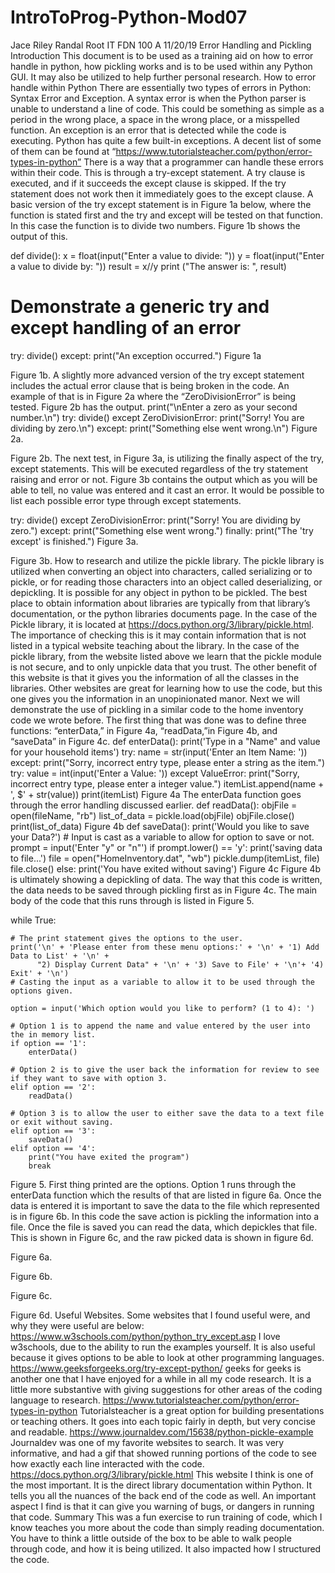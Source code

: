 # IntroToProg-Python-Mod07
Jace Riley
Randal Root
IT FDN 100 A
11/20/19
Error Handling and Pickling
Introduction
This document is to be used as a training aid on how to error handle in python, how pickling works and is to be used within any Python GUI. It may also be utilized to help further personal research.
How to error handle within Python
There are essentially two types of errors in Python: Syntax Error and Exception. A syntax error is when the Python parser is unable to understand a line of code. This could be something as simple as a period in the wrong place, a space in the wrong place, or a misspelled function. An exception is an error that is detected while the code is executing. Python has quite a few built-in exceptions. A decent list of some of them can be found at “https://www.tutorialsteacher.com/python/error-types-in-python” 
There is a way that a programmer can handle these errors within their code. This is through a try-except statement. A try clause is executed, and if it succeeds the except clause is skipped. If the try statement does not work then it immediately goes to the except clause. A basic version of the try except statement is in Figure 1a below, where the function is stated first and the try and except will be tested on that function. In this case the function is to divide two numbers. Figure 1b shows the output of this.

def divide():
    x = float(input("Enter a value to divide: "))
    y = float(input("Enter a value to divide by: "))
    result = x//y
    print ("The answer is: ", result)

# Demonstrate a generic try and except handling of an error
try:
    divide()
except:
    print("An exception occurred.")
Figure 1a
 
Figure 1b.
A slightly more advanced version of the try except statement includes the actual error clause that is being broken in the code. An example of that is in Figure 2a where the “ZeroDivisionError” is being tested. Figure 2b has the output.
print("\nEnter a zero as your second number.\n")
try:
    divide()
except ZeroDivisionError:
    print("Sorry! You are dividing by zero.\n")
except:
    print("Something else went wrong.\n")
Figure 2a.
 
Figure 2b.
The next test, in Figure 3a, is utilizing the finally aspect of the try, except statements. This will be executed regardless of the try statement raising and error or not. Figure 3b contains the output which as you will be able to tell, no value was entered and it cast an error. It would be possible to list each possible error type through except statements.


try:
    divide()
except ZeroDivisionError:
    print("Sorry! You are dividing by zero.")
except:
    print("Something else went wrong.")
finally:
    print("The 'try except' is finished.")
Figure 3a.
 
Figure 3b.
How to research and utilize the pickle library. 
The pickle library is utilized when converting an object into characters, called serializing or to pickle, or for reading those characters into an object called deserializing, or depickling. It is possible for any object in python to be pickled. The best place to obtain information about libraries are typically from that library’s documentation, or the python libraries documents page. In the case of the Pickle library, it is located at https://docs.python.org/3/library/pickle.html. The importance of checking this is it may contain information that is not listed in a typical website teaching about the library. In the case of the pickle library, from the website listed above we learn that the pickle module is not secure, and to only unpickle data that you trust. The other benefit of this website is that it gives you the information of all the classes in the libraries. Other websites are great for learning how to use the code, but this one gives you the information in an unopinionated manor. 
Next we will demonstrate the use of pickling in a similar code to the home inventory code we wrote before. The first thing that was done was to define three functions: “enterData,” in Figure 4a, “readData,”in Figure 4b, and “saveData” in Figure 4c.
def enterData():
    print('Type in a "Name" and value for your household items')
    try:
        name = str(input('Enter an Item Name: '))
    except:
        print("Sorry, incorrect entry type, please enter a string as the item.")
    try:
        value = int(input('Enter a Value: '))
    except ValueError:
        print("Sorry, incorrect entry type, please enter a integer value.")
    itemList.append(name + ', $' + str(value))
    print(itemList)
Figure 4a
The enterData function goes through the error handling discussed earlier.
def readData():
    objFile = open(fileName, "rb")
    list_of_data = pickle.load(objFile)
    objFile.close()
    print(list_of_data)
Figure 4b
def saveData():
    print('Would you like to save your Data?')
    # Input is cast as a variable to allow for option to save or not.
    prompt = input('Enter "y" or "n"')
    if prompt.lower() == 'y':
        print('saving data to file...')
        file = open("HomeInventory.dat", "wb")
        pickle.dump(itemList, file)
        file.close()
    else:
        print('You have exited without saving')
Figure 4c
Figure 4b is ultimately showing a depickling of data. The way that this code is written, the data needs to be saved through pickling first as in Figure 4c.
The main body of the code that this runs through is listed in Figure 5.

while True:

    # The print statement gives the options to the user.
    print('\n' + 'Please enter from these menu options:' + '\n' + '1) Add Data to List' + '\n' +
          "2) Display Current Data" + '\n' + '3) Save to File' + '\n'+ '4) Exit' + '\n')
    # Casting the input as a variable to allow it to be used through the options given.

    option = input('Which option would you like to perform? (1 to 4): ')

    # Option 1 is to append the name and value entered by the user into the in memory list.
    if option == '1':
        enterData()

    # Option 2 is to give the user back the information for review to see if they want to save with option 3.
    elif option == '2':
        readData()

    # Option 3 is to allow the user to either save the data to a text file or exit without saving.
    elif option == '3':
        saveData()
    elif option == '4':
        print("You have exited the program")
        break
Figure 5.
First thing printed are the options. Option 1 runs through the enterData function which the results of that are listed in figure 6a. Once the data is entered it is important to save the data to the file which represented is in figure 6b. In this code the save action is pickling the information into a file. Once the file is saved you can read the data, which depickles that file. This is shown in Figure 6c, and the raw picked data is shown in figure 6d.
 
Figure 6a.
 
Figure 6b.
 
Figure 6c.
 
Figure 6d.
Useful Websites. 
Some websites that I found useful were, and why they were useful are below:
https://www.w3schools.com/python/python_try_except.asp
I love w3schools, due to the ability to run the examples yourself. It is also useful because it gives options to be able to look at other programming languages.
https://www.geeksforgeeks.org/try-except-python/
geeks for geeks is another one that I have enjoyed for a while in all my code research. It is a little more substantive with giving suggestions for other areas of the coding language to research.
https://www.tutorialsteacher.com/python/error-types-in-python
Tutorialsteacher is a great option for building presentations or teaching others. It goes into each topic fairly in depth, but very concise and readable.
https://www.journaldev.com/15638/python-pickle-example
Journaldev was one of my favorite websites to search. It was very informative, and had a gif that showed running portions of the code to see how exactly each line interacted with the code.
https://docs.python.org/3/library/pickle.html
This website I think is one of the most important. It is the direct library documentation within Python. It tells you all the nuances of the back end of the code as well. An important aspect I find is that it can give you warning of bugs, or dangers in running that code.
Summary
This was a fun exercise to run training of code, which I know teaches you more about the code than simply reading documentation. You have to think a little outside of the box to be able to walk people through code, and how it is being utilized. It also impacted how I structured the code.

